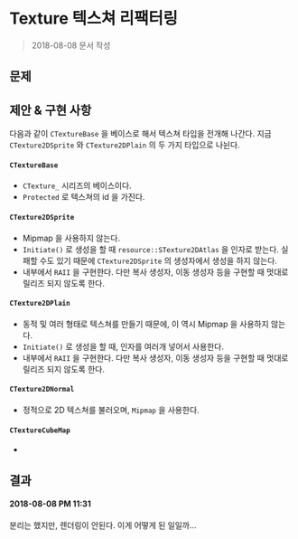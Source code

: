 # Texture 텍스쳐 리팩터링

> 2018-08-08 문서 작성

## 문제



## 제안 & 구현 사항

다음과 같이 `CTextureBase` 을 베이스로 해서 텍스쳐 타입을 전개해 나간다.
지금 `CTexture2DSprite` 와 `CTexture2DPlain` 의 두 가지 타입으로 나뉜다.

#### `CTextureBase`

* `CTexture_` 시리즈의 베이스이다.
* `Protected` 로 텍스쳐의 id 을 가진다.

#### `CTexture2DSprite`

* Mipmap 을 사용하지 않는다.
* `Initiate()` 로 생성을 할 때 `resource::STexture2DAtlas` 을 인자로 받는다.
  실패할 수도 있기 때문에 `CTexture2DSprite` 의 생성자에서 생성을 하지 않는다.
* 내부에서 `RAII` 을 구현한다. 다만 복사 생성자, 이동 생성자 등을 구현할 때  멋대로 릴리즈 되지 않도록 한다.

#### `CTexture2DPlain`

* 동적 및 여러 형태로 텍스쳐를 만들기 때문에, 이 역시 Mipmap 을 사용하지 않는다.
* `Initiate()` 로 생성을 할 때, 인자를 여러개 넣어서 사용한다.
* 내부에서 `RAII` 을 구현한다. 다만 복사 생성자, 이동 생성자 등을 구현할 때  멋대로 릴리즈 되지 않도록 한다.

#### `CTexture2DNormal`

* 정적으로 2D 텍스쳐를 불러오며, `Mipmap` 을 사용한다.

#### `CTextureCubeMap`

* 

## 결과

#### 2018-08-08 PM 11:31

분리는 했지만, 렌더링이 안된다. 이게 어떻게 된 일일까...